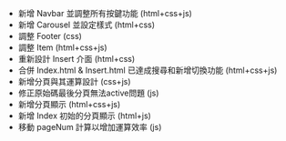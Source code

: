 * 新增 Navbar 並調整所有按鍵功能 (html+css+js)
* 新增 Carousel 並設定樣式 (html+css)
* 調整 Footer (css)
* 調整 Item (html+css+js)
* 重新設計 Insert 介面 (html+css)
* 合併 Index.html & Insert.html 已達成搜尋和新增切換功能 (html+css+js)
* 新增分頁與其運算設計 (css+js)
* 修正原始碼最後分頁無法active問題 (js)
* 新增分頁顯示 (html+css+js)
* 新增 Index 初始的分頁顯示 (html+js)
* 移動 pageNum 計算以增加運算效率 (js)